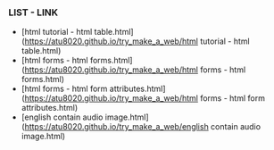 ### LIST - LINK

* [html tutorial - html table.html](https://atu8020.github.io/try_make_a_web/html tutorial - html table.html)
* [html forms - html forms.html](https://atu8020.github.io/try_make_a_web/html forms - html forms.html)
* [html forms - html form attributes.html](https://atu8020.github.io/try_make_a_web/html forms - html form attributes.html)
* [english contain audio image.html](https://atu8020.github.io/try_make_a_web/english contain audio image.html)
